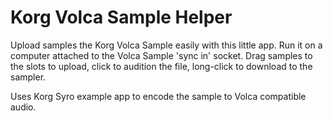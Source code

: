 # Korg Volca Sample Helper

Upload samples the Korg Volca Sample easily with this little app. Run it on a computer attached to the Volca Sample 'sync in' socket. Drag samples to the slots to upload, click to audition the file, long-click to download to the sampler.

Uses Korg Syro example app to encode the sample to Volca compatible audio.

